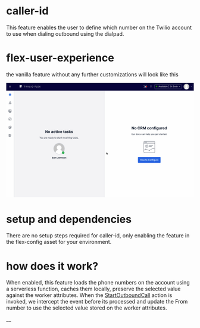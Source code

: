 # caller-id

This feature enables the user to define which number on the Twilio account to use when dialing outbound using the dialpad.

# flex-user-experience

the vanilla feature without any further customizations will look like this

![alt text](screenshots/flex-user-experience.gif)

# setup and dependencies

There are no setup steps required for caller-id, only enabling the feature in the flex-config asset for your environment.

# how does it work?

When enabled, this feature loads the phone numbers on the account using a serverless function, caches them locally, preserve the selected value against the worker attributes.  When the [StartOutboundCall](https://assets.flex.twilio.com/docs/releases/flex-ui/2.0.0-beta.1/ui-actions/Actions#StartOutboundCall) action is invoked, we intercept the event before its processed and update the From number to use the selected value stored on the worker attributes.


__
